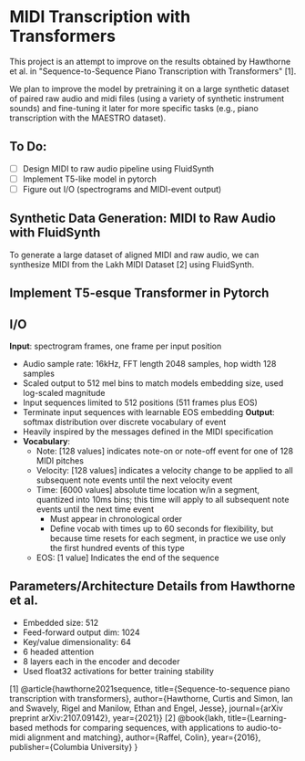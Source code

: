 # MIDI Transcription with Transformers

This project is an attempt to improve on the results obtained by Hawthorne et al. in "Sequence-to-Sequence Piano Transcription with Transformers" [1]. 

We plan to improve the model by pretraining it on a large synthetic dataset of paired raw audio and midi files (using a variety of synthetic instrument sounds) and fine-tuning it later for more specific tasks (e.g., piano transcription with the MAESTRO dataset). 

## To Do: 
- [ ]  Design MIDI to raw audio pipeline using FluidSynth
- [ ]  Implement T5-like model in pytorch
- [ ]  Figure out I/O (spectrograms and MIDI-event output)

## Synthetic Data Generation: MIDI to Raw Audio with FluidSynth
To generate a large dataset of aligned MIDI and raw audio, we can synthesize MIDI from the Lakh MIDI Dataset [2] using FluidSynth.

## Implement T5-esque Transformer in Pytorch

## I/O
**Input**: spectrogram frames, one frame per input position
* Audio sample rate: 16kHz, FFT length 2048 samples, hop width 128 samples
* Scaled output to 512 mel bins to match models embedding size, used log-scaled magnitude
* Input sequences limited to 512 positions (511 frames plus EOS)
* Terminate input sequences with learnable EOS embedding
**Output**: softmax distribution over discrete vocabulary of event
* Heavily inspired by the messages defined in the MIDI specification
* **Vocabulary**:
    * Note: [128 values] indicates note-on or note-off event for one of 128 MIDI pitches
    * Velocity: [128 values] indicates a velocity change to be applied to all subsequent note events until the next velocity event
    * Time: [6000 values] absolute time location w/in a segment, quantized into 10ms bins; this time will apply to all subsequent note events until the next time event
         * Must appear in chronological order
         * Define vocab with times up to 60 seconds for flexibility, but because time resets for each segment, in practice we use only the first hundred events of this type
    * EOS: [1 value] Indicates the end of the sequence

## Parameters/Architecture Details from Hawthorne et al. 
- Embedded size: 512
- Feed-forward output dim: 1024
- Key/value dimensionality: 64
- 6 headed attention
- 8 layers each in the encoder and decoder
- Used float32 activations for better training stability

[1] @article{hawthorne2021sequence,
  title={Sequence-to-sequence piano transcription with transformers},
  author={Hawthorne, Curtis and Simon, Ian and Swavely, Rigel and Manilow, Ethan and Engel, Jesse},
  journal={arXiv preprint arXiv:2107.09142},
  year={2021}}
[2] @book{lakh,
  title={Learning-based methods for comparing sequences, with applications to audio-to-midi alignment and matching},
  author={Raffel, Colin},
  year={2016},
  publisher={Columbia University}
}
